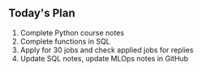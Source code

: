 ## Today's Plan

1. Complete Python course notes
2. Complete functions in SQL
3. Apply for 30 jobs and check applied jobs for replies
4. Update SQL notes, update MLOps notes in GitHub
